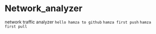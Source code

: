 # Network_analyzer
network traffic analyzer
`hello hamza to github`
`hamza first push`
`hamza first pull`